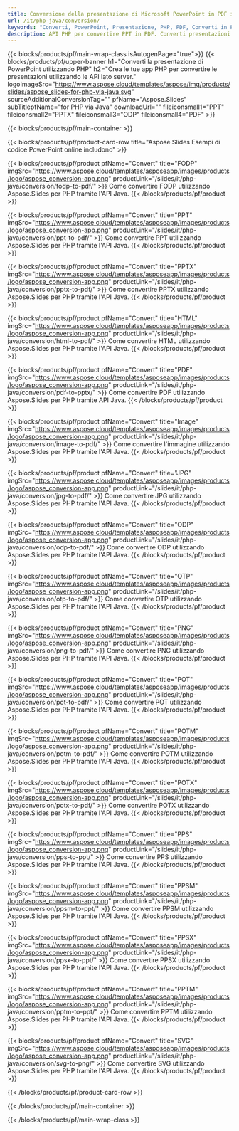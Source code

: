 ```yaml
---
title: Conversione della presentazione di Microsoft PowerPoint in PDF in PHP
url: /it/php-java/conversion/
keywords: "Converti, PowerPoint, Presentazione, PHP, PDF, Converti in PDF, PPT in PDF"
description: API PHP per convertire PPT in PDF. Converti presentazioni in JPG, PNG e altri formati in PHP.
---
```


{{< blocks/products/pf/main-wrap-class isAutogenPage="true">}}
{{< blocks/products/pf/upper-banner h1="Converti la presentazione di PowerPoint utilizzando PHP" h2="Crea le tue app PHP per convertire le presentazioni utilizzando le API lato server." logoImageSrc="https://www.aspose.cloud/templates/aspose/img/products/slides/aspose_slides-for-php-via-java.svg" sourceAdditionalConversionTag="" pfName="Aspose.Slides" subTitlepfName="for PHP via Java" downloadUrl="" fileiconsmall1="PPT" fileiconsmall2="PPTX" fileiconsmall3="ODP" fileiconsmall4="PDF" >}}

{{< blocks/products/pf/main-container >}}

{{< blocks/products/pf/product-card-row title="Aspose.Slides Esempi di codice PowerPoint online includono" >}}

{{< blocks/products/pf/product pfName="Convert" title="FODP" imgSrc="https://www.aspose.cloud/templates/asposeapp/images/products/logo/aspose_conversion-app.png" productLink="/slides/it/php-java/conversion/fodp-to-pdf/" >}}
Come convertire FODP utilizzando Aspose.Slides per PHP tramite l'API Java.
{{< /blocks/products/pf/product >}}

{{< blocks/products/pf/product pfName="Convert" title="PPT" imgSrc="https://www.aspose.cloud/templates/asposeapp/images/products/logo/aspose_conversion-app.png" productLink="/slides/it/php-java/conversion/ppt-to-pdf/" >}}
Come convertire PPT utilizzando Aspose.Slides per PHP tramite l'API Java.
{{< /blocks/products/pf/product >}}

{{< blocks/products/pf/product pfName="Convert" title="PPTX" imgSrc="https://www.aspose.cloud/templates/asposeapp/images/products/logo/aspose_conversion-app.png" productLink="/slides/it/php-java/conversion/pptx-to-pdf/" >}}
Come convertire PPTX utilizzando Aspose.Slides per PHP tramite l'API Java.
{{< /blocks/products/pf/product >}}

{{< blocks/products/pf/product pfName="Convert" title="HTML" imgSrc="https://www.aspose.cloud/templates/asposeapp/images/products/logo/aspose_conversion-app.png" productLink="/slides/it/php-java/conversion/html-to-pdf/" >}}
Come convertire HTML utilizzando Aspose.Slides per PHP tramite l'API Java.
{{< /blocks/products/pf/product >}}

{{< blocks/products/pf/product pfName="Convert" title="PDF" imgSrc="https://www.aspose.cloud/templates/asposeapp/images/products/logo/aspose_conversion-app.png" productLink="/slides/it/php-java/conversion/pdf-to-pptx/" >}}
Come convertire PDF utilizzando Aspose.Slides per PHP tramite API Java.
{{< /blocks/products/pf/product >}}

{{< blocks/products/pf/product pfName="Convert" title="Image" imgSrc="https://www.aspose.cloud/templates/asposeapp/images/products/logo/aspose_conversion-app.png" productLink="/slides/it/php-java/conversion/image-to-pdf/" >}}
Come convertire l'immagine utilizzando Aspose.Slides per PHP tramite l'API Java.
{{< /blocks/products/pf/product >}}

{{< blocks/products/pf/product pfName="Convert" title="JPG" imgSrc="https://www.aspose.cloud/templates/asposeapp/images/products/logo/aspose_conversion-app.png" productLink="/slides/it/php-java/conversion/jpg-to-pdf/" >}}
Come convertire JPG utilizzando Aspose.Slides per PHP tramite l'API Java.
{{< /blocks/products/pf/product >}}

{{< blocks/products/pf/product pfName="Convert" title="ODP" imgSrc="https://www.aspose.cloud/templates/asposeapp/images/products/logo/aspose_conversion-app.png" productLink="/slides/it/php-java/conversion/odp-to-pdf/" >}}
Come convertire ODP utilizzando Aspose.Slides per PHP tramite l'API Java.
{{< /blocks/products/pf/product >}}

{{< blocks/products/pf/product pfName="Convert" title="OTP" imgSrc="https://www.aspose.cloud/templates/asposeapp/images/products/logo/aspose_conversion-app.png" productLink="/slides/it/php-java/conversion/otp-to-pdf/" >}}
Come convertire OTP utilizzando Aspose.Slides per PHP tramite l'API Java.
{{< /blocks/products/pf/product >}}

{{< blocks/products/pf/product pfName="Convert" title="PNG" imgSrc="https://www.aspose.cloud/templates/asposeapp/images/products/logo/aspose_conversion-app.png" productLink="/slides/it/php-java/conversion/png-to-pdf/" >}}
Come convertire PNG utilizzando Aspose.Slides per PHP tramite l'API Java.
{{< /blocks/products/pf/product >}}

{{< blocks/products/pf/product pfName="Convert" title="POT" imgSrc="https://www.aspose.cloud/templates/asposeapp/images/products/logo/aspose_conversion-app.png" productLink="/slides/it/php-java/conversion/pot-to-pdf/" >}}
Come convertire POT utilizzando Aspose.Slides per PHP tramite l'API Java.
{{< /blocks/products/pf/product >}}

{{< blocks/products/pf/product pfName="Convert" title="POTM" imgSrc="https://www.aspose.cloud/templates/asposeapp/images/products/logo/aspose_conversion-app.png" productLink="/slides/it/php-java/conversion/potm-to-pdf/" >}}
Come convertire POTM utilizzando Aspose.Slides per PHP tramite l'API Java.
{{< /blocks/products/pf/product >}}

{{< blocks/products/pf/product pfName="Convert" title="POTX" imgSrc="https://www.aspose.cloud/templates/asposeapp/images/products/logo/aspose_conversion-app.png" productLink="/slides/it/php-java/conversion/potx-to-pdf/" >}}
Come convertire POTX utilizzando Aspose.Slides per PHP tramite l'API Java.
{{< /blocks/products/pf/product >}}

{{< blocks/products/pf/product pfName="Convert" title="PPS" imgSrc="https://www.aspose.cloud/templates/asposeapp/images/products/logo/aspose_conversion-app.png" productLink="/slides/it/php-java/conversion/pps-to-ppt/" >}}
Come convertire PPS utilizzando Aspose.Slides per PHP tramite l'API Java.
{{< /blocks/products/pf/product >}}

{{< blocks/products/pf/product pfName="Convert" title="PPSM" imgSrc="https://www.aspose.cloud/templates/asposeapp/images/products/logo/aspose_conversion-app.png" productLink="/slides/it/php-java/conversion/ppsm-to-ppt/" >}}
Come convertire PPSM utilizzando Aspose.Slides per PHP tramite l'API Java.
{{< /blocks/products/pf/product >}}

{{< blocks/products/pf/product pfName="Convert" title="PPSX" imgSrc="https://www.aspose.cloud/templates/asposeapp/images/products/logo/aspose_conversion-app.png" productLink="/slides/it/php-java/conversion/ppsx-to-ppt/" >}}
Come convertire PPSX utilizzando Aspose.Slides per PHP tramite l'API Java.
{{< /blocks/products/pf/product >}}

{{< blocks/products/pf/product pfName="Convert" title="PPTM" imgSrc="https://www.aspose.cloud/templates/asposeapp/images/products/logo/aspose_conversion-app.png" productLink="/slides/it/php-java/conversion/pptm-to-ppt/" >}}
Come convertire PPTM utilizzando Aspose.Slides per PHP tramite l'API Java.
{{< /blocks/products/pf/product >}}

{{< blocks/products/pf/product pfName="Convert" title="SVG" imgSrc="https://www.aspose.cloud/templates/asposeapp/images/products/logo/aspose_conversion-app.png" productLink="/slides/it/php-java/conversion/svg-to-png/" >}}
Come convertire SVG utilizzando Aspose.Slides per PHP tramite l'API Java.
{{< /blocks/products/pf/product >}}

{{< /blocks/products/pf/product-card-row >}}

{{< /blocks/products/pf/main-container >}}
    
{{< /blocks/products/pf/main-wrap-class >}}